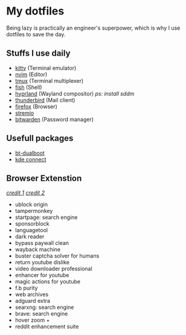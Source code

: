# My dotfiles

Being lazy is practically an engineer's superpower, which is why I use dotfiles to save the day.

## Stuffs I use daily
- [kitty](https://sw.kovidgoyal.net/kitty/) (Terminal emulator)
- [nvim](https://neovim.io/) (Editor)
- [tmux](https://github.com/tmux/tmux/wiki) (Terminal multiplexer)
- [fish](https://github.com/starship/starship) (Shell)
- [hyprland](https://github.com/prasanthrangan/hyprdots) (Wayland compositor) *ps: install sddm*
- [thunderbird](https://www.thunderbird.net/en-US/) (Mail client)
- [firefox](https://www.mozilla.org/en-US/firefox/new/) (Browser)
- [stremio](https://guides.viren070.me/stremio)
- [bitwarden](https://bitwarden.com/) (Password manager)

## Usefull packages
- [bt-dualboot](https://github.com/x2es/bt-dualboot)
- [kde connect](https://kdeconnect.kde.org/)

## Browser Extenstion
[*credit 1*](https://www.reddit.com/r/Piracy/comments/1dcoxkx/useful_extensions_for_everyone/)
[*credit 2*](https://github.com/FastForwardTeam/FastForward?tab=readme-ov-file)
- ublock origin
- tampermonkey
- startpage: search engine
- sponsorblock
- languagetool
- dark reader
- bypass paywall clean
- wayback machine
- buster captcha solver for humans
- return youtube dislike
- video downloader professional
- enhancer for youtube
- magic actions for youtube
- f.b purity
- web archives
- adguard extra
- searxng: search engine
- brave: search engine
- hover zoom +
- reddit enhancement suite
